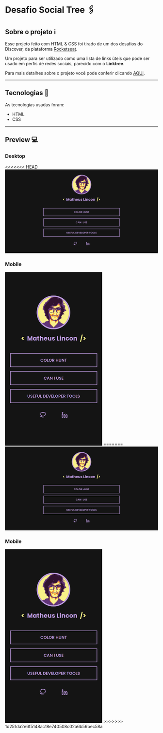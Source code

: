# Desafio Social Tree :paperclips:

## Sobre o projeto :information_source:

Esse projeto feito com HTML & CSS foi tirado de um dos desafios do Discover, da plataforma [Rocketseat](https://app.rocketseat.com.br/discover).

Um projeto para ser utilizado como uma lista de links úteis que pode ser usado em perfis de redes sociais, parecido com o **Linktree**.

Para mais detalhes sobre o projeto você pode conferir clicando [AQUI](https://app.rocketseat.com.br/discover/challenges/social-tree).

---

## Tecnologias :wrench:

As tecnologias usadas foram:

- HTML
- CSS

---

## Preview :computer:

### Desktop

<<<<<<< HEAD
<img src="./readme-files/desktop-preview.png" min-width="375px">

### Mobile

<img src="./readme-files/mobile-preview.png" width="320px">
=======
<img src="./readme-files/desktop-preview.png" width="720px" />

### Mobile

<img src="./readme-files/mobile-preview.png" width="320px"/>
>>>>>>> 1d251da2e6f5148ac18e740508c02a6b56bec58a
